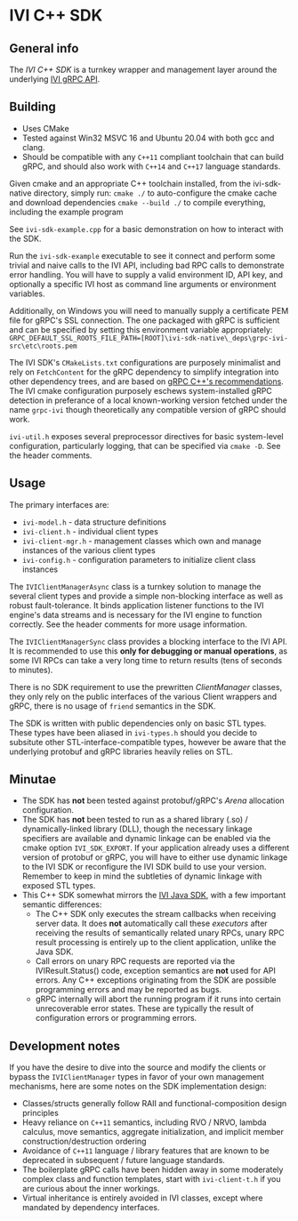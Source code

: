 # IVI C++ SDK

## General info
The *IVI C++ SDK* is a turnkey wrapper and management layer around the underlying [IVI gRPC API](https://github.com/MythicalGames/ivi-sdk-proto/).

## Building

* Uses CMake
* Tested against Win32 MSVC 16 and Ubuntu 20.04 with both gcc and clang.
* Should be compatible with any `C++11` compliant toolchain that can build gRPC, and should also work with `C++14` and `C++17` language standards.

Given cmake and an appropriate C++ toolchain installed, from the ivi-sdk-native directory, simply run:
`cmake ./` to auto-configure the cmake cache and download dependencies
`cmake --build ./` to compile everything, including the example program

See `ivi-sdk-example.cpp` for a basic demonstration on how to interact with the SDK.

Run the `ivi-sdk-example` executable to see it connect and perform some trivial and naive calls to the IVI API, including bad RPC calls to demonstrate error handling.  You will have to supply a valid environment ID, API key, and optionally a specific IVI host as command line arguments or environment variables.

Additionally, on Windows you will need to manually supply a certificate PEM file for gRPC's SSL connection. The one packaged with gRPC is sufficient and can be specified by setting this environment variable appropriately:
```GRPC_DEFAULT_SSL_ROOTS_FILE_PATH=[ROOT]\ivi-sdk-native\_deps\grpc-ivi-src\etc\roots.pem```

The IVI SDK's `CMakeLists.txt` configurations are purposely minimalist and rely on `FetchContent` for the gRPC dependency to simplify integration into other dependency trees, and are based on [gRPC C++'s recommendations](https://github.com/grpc/grpc/tree/master/src/cpp).  The IVI cmake configuration purposely eschews system-installed gRPC detection in preferance of a local known-working version fetched under the name `grpc-ivi` though theoretically any compatible version of gRPC should work.

`ivi-util.h` exposes several preprocessor directives for basic system-level configuration, particularly logging, that can be specified via `cmake -D`.  See the header comments.

## Usage

The primary interfaces are:
* `ivi-model.h` - data structure definitions
* `ivi-client.h` - individual client types
* `ivi-client-mgr.h` - management classes which own and manage instances of the various client types
* `ivi-config.h` - configuration parameters to initialize client class instances

The `IVIClientManagerAsync` class is a turnkey solution to manage the several client types and provide a simple non-blocking interface as well as robust fault-tolerance.  It binds application listener functions to the IVI engine's data streams and is necessary for the IVI engine to function correctly.  See the header comments for more usage information.

The `IVIClientManagerSync` class provides a blocking interface to the IVI API.  It is recommended to use this **only for debugging or manual operations**, as some IVI RPCs can take a very long time to return results (tens of seconds to minutes).

There is no SDK requirement to use the prewritten _ClientManager_ classes, they only rely on the public interfaces of the various Client wrappers and gRPC, there is no usage of `friend` semantics in the SDK.

The SDK is written with public dependencies only on basic STL types.  These types have been aliased in `ivi-types.h` should you decide to subsitute other STL-interface-compatible types, however be aware that the underlying protobuf and gRPC libraries heavily relies on STL.

## Minutae

* The SDK has **not** been tested against protobuf/gRPC's _Arena_ allocation configuration.
* The SDK has **not** been tested to run as a shared library (.so) / dynamically-linked library (DLL), though the necessary linkage specifiers are available and dynamic linkage can be enabled via the cmake option `IVI_SDK_EXPORT`.  If your application already uses a different version of protobuf or gRPC, you will have to either use dynamic linkage to the IVI SDK or reconfigure the IVI SDK build to use your version.  Remember to keep in mind the subtleties of dynamic linkage with exposed STL types.
* This C++ SDK somewhat mirrors the [IVI Java SDK](https://github.com/MythicalGames/ivi-sdk-java), with a few important semantic differences:
  * The C++ SDK only executes the stream callbacks when receiving server data.  It does **not** automatically call these _executors_ after receiving the results of semantically related unary RPCs, unary RPC result processing is entirely up to the client application, unlike the Java SDK.
  * Call errors on unary RPC requests are reported via the IVIResult.Status() code, exception semantics are **not** used for API errors.  Any C++ exceptions originating from the SDK are possible programming errors and may be reported as bugs.
  * gRPC internally will abort the running program if it runs into certain unrecoverable error states.  These are typically the result of configuration errors or programming errors.
  
## Development notes

If you have the desire to dive into the source and modify the clients or bypass the `IVIClientManager` types in favor of your own management mechanisms, here are some notes on the SDK implementation design:
* Classes/structs generally follow RAII and functional-composition design principles
* Heavy reliance on `C++11` semantics, including RVO / NRVO, lambda calculus, move semantics, aggregate initialization, and implicit member construction/destruction ordering
* Avoidance of `C++11` language / library features that are known to be deprecated in subsequent / future language standards.
* The boilerplate gRPC calls have been hidden away in some moderately complex class and function templates, start with `ivi-client-t.h` if you are curious about the inner workings.
* Virtual inheritance is entirely avoided in IVI classes, except where mandated by dependency interfaces.

